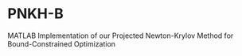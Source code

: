 # PNKH-B
MATLAB Implementation of our Projected Newton-Krylov Method for Bound-Constrained Optimization
